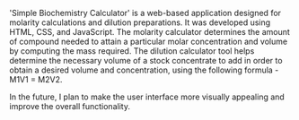 'Simple Biochemistry Calculator' is a web-based application designed for molarity calculations and dilution preparations. It was developed using HTML, CSS, and JavaScript. The molarity calculator determines the amount of compound needed to attain a particular molar concentration and volume by computing the mass required. The dilution calculator tool helps determine the necessary volume of a stock concentrate to add in order to obtain a desired volume and concentration, using the following formula - M1V1 = M2V2.

In the future, I plan to make the user interface more visually appealing and improve the overall functionality.
